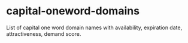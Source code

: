 # capital-oneword-domains
List of capital one word domain names with availability, expiration date, attractiveness, demand score.
